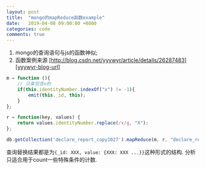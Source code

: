 ```yaml
---
layout: post
title:  "mongo的mapReduce函数example"
date:   2019-04-08 09:00:00 +0800
categories: code
comments: true
---
```

1. mongo的查询语句与js的函数神似;
2. 函数案例来源 [http://blog.csdn.net/yyywyr/article/details/26287483][yyywyr-blog-url]

```js
m = function (){
    // 只拿包含x的
    if(this.identityNumber.indexOf("x") != -1){
        emit(this._id, this);
    }
};

r = function(key, values) {
    return values.identityNumber.replace(/x/g, "X");
};

db.getCollection('declare_report_copy1027').mapReduce(m, r, "declare_report_copy1027");
```
查询替换结果都是为`{_id: XXX, value: {XXX: XXX ...}}`这种形式的结构.
分析只适合用于count一些特殊条件的计数.

[yyywyr-blog-url]: http://blog.csdn.net/yyywyr/article/details/26287483
